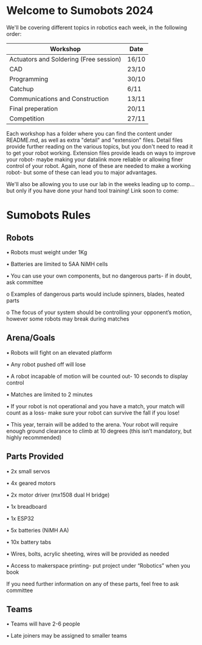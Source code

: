 # Welcome to Sumobots 2024
We'll be covering different topics in robotics each week, in the following order:

Workshop | Date
--- | --- 
Actuators and Soldering (Free session) | 16/10 
CAD |23/10
Programming|30/10
Catchup|6/11
Communications and Construction |13/11
Final preperation |20/11
Competition|27/11

Each workshop has a folder where you can find the content under README.md, as well as extra "detail" and "extension" files. Detail files provide further reading on the various topics, but you don't need to read it to get your robot working. Extension files provide leads on ways to improve your robot- maybe making your datalink more reliable or allowing finer control of your robot. Again, none of these are needed to make a working robot- but some of these can lead you to major advantages.

We'll also be allowing you to use our lab in the weeks leading up to comp... but only if you have done your hand tool training! Link soon to come:


# Sumobots Rules

## Robots 

•	Robots must weight under 1Kg

•	Batteries are limited to 5AA NiMH cells

•	You can use your own components, but no dangerous parts- if in doubt, ask committee

  o	Examples of dangerous parts would include spinners, blades, heated parts

  o	The focus of your system should be controlling your opponent’s motion, however some robots may break during matches

## Arena/Goals

•	Robots will fight on an elevated platform

•	Any robot pushed off will lose

•	A robot incapable of motion will be counted out- 10 seconds to display control

•	Matches are limited to 2 minutes

•	If your robot is not operational and you have a match, your match will count as a loss- make sure your robot can survive the fall if you lose!

•	This year, terrain will be added to the arena. Your robot will require enough ground clearance to climb at 10 degrees (this isn’t mandatory, but highly recommended)

## Parts Provided

•	2x small servos 

•	4x geared motors

•	2x motor driver (mx1508 dual H bridge)

•	1x breadboard

•	1x ESP32

•	5x batteries (NiMH AA)

•	10x battery tabs

•	Wires, bolts, acrylic sheeting, wires will be provided as needed

•	Access to makerspace printing- put project under “Robotics” when you book

If you need further information on any of these parts, feel free to ask committee

## Teams

•	Teams will have 2-6 people

•	Late joiners may be assigned to smaller teams

